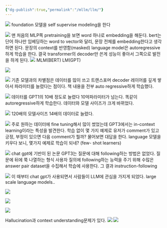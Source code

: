 ```yaml
---
{"dg-publish":true,"permalink":"/mllm/llm/"}
---
```


![](https://i.imgur.com/hKAtdSJ.png)
foundation 모델을 self supervise modeling을 한다

![](https://i.imgur.com/6m2qbdg.png)
맨 처음의 MLP쪽 pretraining을 보면 word 하나로 embedding을 해둔다.
bert는 단어 하나만 임베딩하는 word to vector와 달리, 문장 전체를 embedding한다고 생각하면 된다.
문장의 context를 반영함(masked)
language model은 autoregressive하게 학습을 한다.
결국 transformer의 decoder만 쓴게 성능이 좋아서 그쪽으로 발전을 하게 된다.
![](https://i.imgur.com/chj42hP.png)
MLM(BERT)
LM(GPT)

![](https://i.imgur.com/8XMagEF.png)

![](https://i.imgur.com/1R3PdJo.png)
기존 모델과의 차별점은 데이터를 많이 쓰고 트랜스포머 decoder 레이어를 깊게 쌓아서 파라미터를 늘렸다는 점이다.
책 내용을 전부 auto regressive하게 학습했다.

![](https://i.imgur.com/DYnuNtd.png)
데이터를 GPT1의 10배 정도로 늘렸다
10억파라미터가 넘는다.
똑같이 autoregressive하게 학습한다.
데이터와 모델 사이즈가 크게 바뀌었다.

![](https://i.imgur.com/Xg8I9ur.png)
120배의 모델사이즈 14배의 데이터로 늘렸다.

![](https://i.imgur.com/URdJerX.png)
주로 원하는 데이터에 fine tuning해서 많이 썼었는데
GPT3에서는 in-context learning이라는 특성을 발견한다.
학습 없이 몇 가지 예제로 유저가 comment가 있고 긍정, 부정이 있으면 다음 comment가 뭘까? 물어보면 대답을 한다.
language 모델을 키우다 보니, 몇가지 예제로 학습이 되네? (few- shot learners)

![](https://i.imgur.com/d61Hc0k.png)
chat gpt에 기반이 된 논문
GPT3는 질문에 대해 following하는 방법은 없었다. 질문에 뒤에 쭉 나열하는 형식
사용자 질의에 following하는 능력을 주기 위해 수많은 answer pair dataset을 수집해서 학습에 사용한다.
그 결과 instruction-following

![](https://i.imgur.com/sRrhchD.png)
이 때부터 chat gpt가 사용되면서
사람들이 LLM에 관심을 가지게 되었다.
large scale language models..

![](https://i.imgur.com/cy31Cvw.png)

![](https://i.imgur.com/rT64016.png)

![](https://i.imgur.com/lSAexqg.png)

Hallucination과 context understanding문제가 있다.
![](https://i.imgur.com/81KZamZ.png)
![](https://i.imgur.com/yPMm8xz.png)
